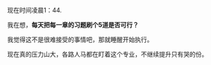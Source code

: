 现在时间凌晨1：44.

我在想，**每天把每一章的习题刷个5道是否可行？**

我觉得这不是很难接受的事情吧，那就睡醒开始执行。

现在真的压力山大，各路人马都在盯着这个专业，不继续提升只有哭的份。
